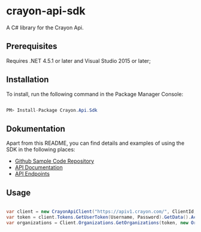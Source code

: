 # crayon-api-sdk

A C# library for the Crayon Api.

## Prerequisites

Requires .NET 4.5.1 or later and Visual Studio 2015 or later;

## Installation
To install, run the following command in the Package Manager Console:
````csharp

PM> Install-Package Crayon.Api.Sdk

````

## Dokumentation
Apart from this README, you can find details and examples of using the SDK in the following places:  

- [Github Sample Code Repository](https://github.com/CrayonGroup/crayon-api-sdk-samples)
- [API Documentation](http://api.docs.crayon.com/) 
- [API Endpoints](https://apiv1.crayon.com/docs/) 

## Usage
````csharp

var client = new CrayonApiClient("https://apiv1.crayon.com/", ClientId, ClientSecret);
var token = client.Tokens.GetUserToken(Username, Password).GetData().AccessToken;
var organizations = Client.Organizations.GetOrganizations(token, new OrganizationFilter()).GetData()
            
````

